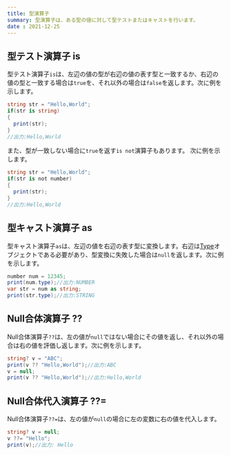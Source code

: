 ```yaml
---
title: 型演算子
summary: 型演算子は、ある型の値に対して型テストまたはキャストを行います。
date : 2021-12-25
---
```


## 型テスト演算子 is
型テスト演算子`is`は、左辺の値の型が右辺の値の表す型と一致するか、右辺の値の型と一致する場合は`true`を、それ以外の場合は`false`を返します。次に例を示します。

```cs title="AliceScript"
string str = "Hello,World";
if(str is string)
{
  print(str);
}
//出力:Hello,World
```

また、型が一致しない場合に`true`を返す`is not`演算子もあります。
次に例を示します。

```cs title="AliceScript"
string str = "Hello,World";
if(str is not number)
{
  print(str);
}
//出力:Hello,World
```

## 型キャスト演算子 as
型キャスト演算子`as`は、左辺の値を右辺の表す型に変換します。右辺は[Type](../api/alice/interpreter/type/index.md)オブジェクトである必要があり、型変換に失敗した場合は`null`を返します。次に例を示します。

```cs title="AliceScript"
number num = 12345;
print(num.type);//出力:NUMBER
var str = num as string;
print(str.type);//出力:STRING
```

## Null合体演算子 ??
Null合体演算子`??`は、左の値が`null`ではない場合にその値を返し、それ以外の場合は右の値を評価し返します。次に例を示します。

```cs title="AliceScript"
string? v = "ABC";
print(v ?? "Hello,World");//出力:ABC
v = null;
print(v ?? "Hello,World");//出力:Hello,World
```

## Null合体代入演算子 ??=
Null合体演算子`??=`は、左の値が`null`の場合に左の変数に右の値を代入します。

```cs title="AliceScript"
string? v = null;
v ??= "Hello";
print(v);//出力: Hello
```

